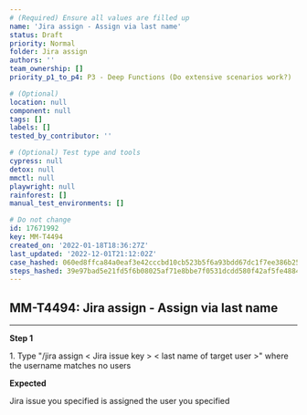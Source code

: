 ```yaml
---
# (Required) Ensure all values are filled up
name: 'Jira assign - Assign via last name'
status: Draft
priority: Normal
folder: Jira assign
authors: ''
team_ownership: []
priority_p1_to_p4: P3 - Deep Functions (Do extensive scenarios work?)

# (Optional)
location: null
component: null
tags: []
labels: []
tested_by_contributor: ''

# (Optional) Test type and tools
cypress: null
detox: null
mmctl: null
playwright: null
rainforest: []
manual_test_environments: []

# Do not change
id: 17671992
key: MM-T4494
created_on: '2022-01-18T18:36:27Z'
last_updated: '2022-12-01T21:12:02Z'
case_hashed: 060ed8ffca84a0eaf3e42cccbd10cb523b5f6a93bdd67dc1f7ee386b25dfc61875d10546ecb9055510c1c3d809a9f1bd
steps_hashed: 39e97bad5e21fd5f6b08025af71e8bbe7f0531dcdd580f42af5fe4884f19ee17ab2420694964b7709af9091711231d4b
---
```


<!-- (Auto-generated) Based on frontmatter's "key" and "name" -->

## MM-T4494: Jira assign - Assign via last name

---

**Step 1**

1\. Type "/jira assign < Jira issue key > < last name of target user >" where the username matches no users

**Expected**

Jira issue you specified is assigned the user you specified
